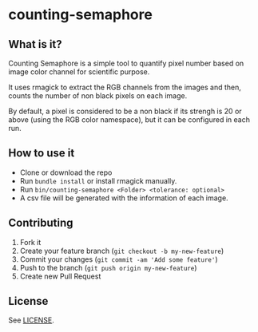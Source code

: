 # counting-semaphore

## What is it?

Counting Semaphore is a simple tool to quantify pixel number based on image color channel for scientific purpose.

It uses rmagick to extract the RGB channels from the images and then, counts the number of non black pixels on each image. 

By default, a pixel is considered to be a non black if its strengh is 20 or above (using the RGB color namespace), but it can be configured in each run.

## How to use it

 - Clone or download the repo
 - Run `bundle install` or install rmagick manually.
 - Run `bin/counting-semaphore <Folder> <tolerance: optional>`
 - A csv file will be generated with the information of each image.


## Contributing

1. Fork it
2. Create your feature branch (`git checkout -b my-new-feature`)
3. Commit your changes (`git commit -am 'Add some feature'`)
4. Push to the branch (`git push origin my-new-feature`)
5. Create new Pull Request

## License

See [LICENSE](https://raw.githubusercontent.com/nogates/counting-semaphore/master/LICENSE).

